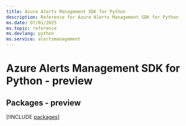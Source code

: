 ```yaml
---
title: Azure Alerts Management SDK for Python
description: Reference for Azure Alerts Management SDK for Python
ms.date: 07/01/2025
ms.topic: reference
ms.devlang: python
ms.service: alertsmanagement
---
```

# Azure Alerts Management SDK for Python - preview
## Packages - preview
[!INCLUDE [packages](alerts-management-index.md)]